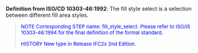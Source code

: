 ﻿**Definition
from ISO/CD 10303-46:1992**: The fill style select is a selection between different fill area styles.

> <font color="#0000ff" size="-1"> NOTE Corresponding
STEP name: fill_style_select. Please refer to ISO/IS 10303-46:1994 for
the final definition of the formal standard. </font>
> 
> <font size="-1"><font color="#0000ff">HISTORY New type in Release IFC2x 2nd
Edition.</font> </font>
>
